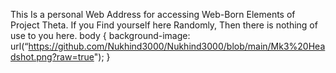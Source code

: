 This Is a personal Web Address for accessing Web-Born Elements of Project Theta.
If you Find yourself here Randomly, Then there is nothing of use to you here.
body {
background-image: url(“https://github.com/Nukhind3000/Nukhind3000/blob/main/Mk3%20Headshot.png?raw=true");
}
